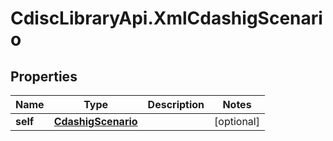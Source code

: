 # CdiscLibraryApi.XmlCdashigScenario

## Properties

Name | Type | Description | Notes
------------ | ------------- | ------------- | -------------
**self** | [**CdashigScenario**](CdashigScenario.md) |  | [optional] 


